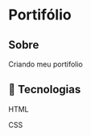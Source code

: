 <h1>Portifólio</h1>

<h2>Sobre</h2>

<p>Criando meu portifolio</p>

##  🚀   Tecnologias

<p>HTML
  </p>
  <p>CSS</p>
